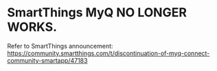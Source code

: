 # SmartThings MyQ NO LONGER WORKS.
Refer to SmartThings announcement:
https://community.smartthings.com/t/discontinuation-of-myq-connect-community-smartapp/47183


